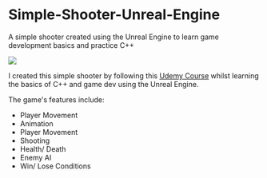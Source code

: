 # Simple-Shooter-Unreal-Engine
A simple shooter created using the Unreal Engine to learn game development basics and practice C++

![](githubGif.gif)

I created this simple shooter by following this <a href="https://www.udemy.com/course/unrealcourse/">Udemy Course</a> whilst learning the basics of C++ and game dev using the Unreal Engine.

The game's features include: 
<ul>
<li>Player Movement</li>
<li>Animation</li>
<li>Player Movement</li>
<li>Shooting</li>
<li>Health/ Death</li>
<li>Enemy AI</li>
<li>Win/ Lose Conditions</li>
</ul>
